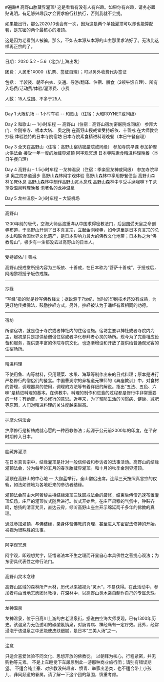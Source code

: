 #遍路# 高野山胎藏界灌顶/
这是看看有没有人有兴趣。如果你有兴趣，请务必跟贴说明。有足够兴趣我才会要求旅行社执行，否则我就不会提。

如果能出行，那么2020.10也会有一次，因为这是两个单独灌顶可以却也能算配套，是东密的两个最核心的灌顶。

这是因为老看到人被骗，那么，不如去本源从本源的山主那里求法好了。无法比这样再正宗的了。

-----------------------------------------

日期：2020.5.2 - 5.6（北京/上海出发）

团费：人民币1X000（机票、签证自理）；可以另外收费代办签证

包括：
半袈裟、朝圣白衣、交通、导游/翻译、住宿、膳食（2顿午饭自理）、所有入场费/活动费/体验/灌顶费、小费

人数：15人成团、不多于25人

-----------------------------------------
 
Day 1 大阪机场 -- 1小时车程 -- 和歌山（住宿：大和ROYNET或同级）

Day 2 和歌山 -- 1小时车程 -- 高野山（住宿：高野山宿坊密厳院或同级）
参拜大门、金刚峯寺、根本大塔、 奥之院
在高野山授戒堂受持皈依、十善戒
在大师教会抄経
体验独特的日本寺院宿坊
日本寺院素食精进料理晚餐（本日午餐自理）

Day 3 全天在高野山（住宿：高野山宿坊密厳院或同级）
参加寺院早课
参加护摩火供法会
接受一年一度的胎藏界灌顶
阿字观冥想
日本寺院素食精进料理晚餐（本日午餐自理）

Day 4 高野山 – 1.5小时车程 --龙神温泉（住宿：季楽里龙神或同级）
参加寺院早课
奥之院参道漫步
高野山森林阿字观体验
高野山森林中享用野餐便当
高野山森林吊床休息
高野山森林中制作高野山灵木念珠
高野山森林中享受手磨咖啡下午茶
享受温泉料理晚餐
泡著名的龙神温泉

Day 5 龙神温泉– 3小时车程 – 大阪机场

------------------------------------

高野山

1200年前的唐代，空海大师远渡重洋从中国求得密教法门，后回国受天皇之命创寺布道，于高野山开创了日本真言宗，立起金刚峰寺，如今这里是日本真言宗的总本山和联合国世界文化遗产，是日本影响力最大的佛教文化地带；日本称之为“佛教母山”，极少有一生都没去过高野山的日本人。

------------------------------------

受持皈依/十善戒

高野山授戒堂所授内容为三皈依、十善戒，在日本称为“菩萨十善戒”。于授戒后，阿阇黎将授予皈依戒牒。

------------------------------------

抄経

“写经”指的就是抄写佛教经文；据说源于7世纪，当时的印刷技术还没有成熟，为更好地传播佛法，鼓励抄経方式。另外，抄経被认为于诵经有着相同的功德。

------------------------------------

宿坊

所谓宿坊，就是位于寺院或者神社内的住宿设施。宿坊主要以神社或者寺院内为主，起初是只是提供给僧侣住宿或者净化参拜者心灵的场所。现今为了完善相应设备和服务，提供更丰富的体院寺院文化，也逐渐增设和开放了提供给普通观光客的住宿场所。

------------------------------------

精进料理

不使用鱼、肉等材料，只用蔬菜、水果、海草等制作出来的日式料理；原本是进行严格修行的僧侣们的餐食。中国曹洞宗的鼻祖道元禅师的《典座教训》中，对食材的管理，调理器具的使用，调理的方法等有着详细的解说。指出“五法、五色、六味”是精进料理的基本。在佛教中，料理的制作和进食的过程都是修行中非常重要的一环；有勤奋，专心修行的意思。近年来，为了预防生活的习惯病、健康、减肥等原因，人们对精进料理的关注度越来越高。

------------------------------------

护摩火供法会

护摩修行是祈祷成就心愿的一种密教修法；起源于公元前2000年的印度，在平安时期传入日本。

------------------------------------

胎藏界灌顶

在日本真言宗中，结缘灌顶是针对一般信仰者和参访者的法事活动。高野山的结缘灌顶法会，分为每年的五月的春季胎藏界灌顶。和十月的秋季金刚界灌顶。

灌顶在高野山的中心地 — 大伽蓝举行。全山僧侣出席，连续三天按照真言宗的仪轨，如法如律地为各地赶来的参访者结缘。

灌顶法会前由大阿奢黎主持结縁潅顶三昧耶戒法会的厳修，结束后侍僧迅速布置灌顶坛场，庄严的灌顶仪式随后进行。仪式开始后，在庄严肃穆的气氛中，钟鼓齐鸣，悠扬的清音梵贝，直达云霄，倾听高野山座主开示绵延两千多年的佛教的真理。

通过参加灌顶，与佛结缘，亲身体验佛教的真理，甚至进入东密密法修持的开始，被视为很殊胜的法事。

------------------------------------

阿字观冥想

阿字观，即观想梵字，证悟诸法本不生之理而开显自心本具佛性之菩提心观法；为东密具代表性之修行法门。

------------------------------------

高野山灵木念珠

高野山区域的森林所产木材，历代以来被视为“灵木”，不易获得。在此活动中，参加者将由当地志愿团体教授，在深林中，以高野山灵木亲自制作自己的专属念珠。

------------------------------------

龙神温泉

龙神温泉，位于日高川上游的古老温泉街，据说由空海大师发现，已有1300年历史。该温泉为无色透明的碳酸氢钠泉，对肠胃病、神经痛有一定疗效。此外，经常浸泡于该温泉之中还能使皮肤细腻，是日本“三美人汤”之一。

-----------------------------------

注意

只适合喜爱体验不同文化、思想开放的佛教徒。
以朝拜为核心，行程紧密，并无购物等元素。
不是上车睡觉下车尿尿到此一游那种商业旅行团；请别有错误期望。
不适合纯土豪、对佛教没兴趣者、愤青、举家出游类，也不适合带上小孩儿、非同频道的眷属。请了解一下这个团的氛围，慎重考虑。
